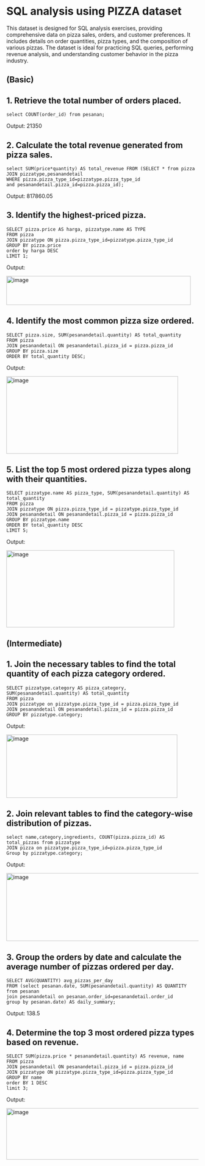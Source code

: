 # SQL analysis using PIZZA dataset
This dataset is designed for SQL analysis exercises, providing comprehensive data on pizza sales, orders, and customer preferences. It includes details on order quantities, pizza types, and the composition of various pizzas. The dataset is ideal for practicing SQL queries, performing revenue analysis, and understanding customer behavior in the pizza industry.

## (Basic)
## 1. Retrieve the total number of orders placed.
    select COUNT(order_id) from pesanan;
Output: 21350
## 2. Calculate the total revenue generated from pizza sales.
    select SUM(price*quantity) AS total_revenue FROM (SELECT * from pizza 
    JOIN pizzatype,pesanandetail
    WHERE pizza.pizza_type_id=pizzatype.pizza_type_id
    and pesanandetail.pizza_id=pizza.pizza_id);
Output: 817860.05
## 3. Identify the highest-priced pizza.
    SELECT pizza.price AS harga, pizzatype.name AS TYPE 
    FROM pizza
    JOIN pizzatype ON pizza.pizza_type_id=pizzatype.pizza_type_id
    GROUP BY pizza.price
    order by harga DESC
    LIMIT 1;
Output:

<img width="483" height="76" alt="image" src="https://github.com/user-attachments/assets/976f3745-6510-444c-8037-8bbf60f1baf0" />

## 4. Identify the most common pizza size ordered.
    SELECT pizza.size, SUM(pesanandetail.quantity) AS total_quantity
    FROM pizza
    JOIN pesanandetail ON pesanandetail.pizza_id = pizza.pizza_id
    GROUP BY pizza.size
    ORDER BY total_quantity DESC;
Output:

<img width="450" height="203" alt="image" src="https://github.com/user-attachments/assets/1b5bb936-3fbd-48fd-9ad7-dd3b2a4e3849" />

## 5. List the top 5 most ordered pizza types along with their quantities.
    SELECT pizzatype.name AS pizza_type, SUM(pesanandetail.quantity) AS total_quantity
    FROM pizza
    JOIN pizzatype ON pizza.pizza_type_id = pizzatype.pizza_type_id
    JOIN pesanandetail ON pesanandetail.pizza_id = pizza.pizza_id
    GROUP BY pizzatype.name
    ORDER BY total_quantity DESC
    LIMIT 5;
Output:


<img width="440" height="202" alt="image" src="https://github.com/user-attachments/assets/53315550-4908-4ae7-b775-03087646d694" />

## (Intermediate)

## 1. Join the necessary tables to find the total quantity of each pizza category ordered.
    SELECT pizzatype.category AS pizza_category, SUM(pesanandetail.quantity) AS total_quantity
    FROM pizza
    JOIN pizzatype on pizzatype.pizza_type_id = pizza.pizza_type_id
    JOIN pesanandetail ON pesanandetail.pizza_id = pizza.pizza_id
    GROUP BY pizzatype.category;
Output:

<img width="448" height="166" alt="image" src="https://github.com/user-attachments/assets/90c98f40-fd77-44a7-91e9-450ddfa27591" />

## 2. Join relevant tables to find the category-wise distribution of pizzas.
    select name,category,ingredients, COUNT(pizza.pizza_id) AS total_pizzas from pizzatype
    JOIN pizza on pizzatype.pizza_type_id=pizza.pizza_type_id
    Group by pizzatype.category;
Output:

<img width="589" height="178" alt="image" src="https://github.com/user-attachments/assets/ef2a8e2c-a471-4ae4-9cb6-e7957dc24d99" />

## 3. Group the orders by date and calculate the average number of pizzas ordered per day.
    SELECT AVG(QUANTITY) avg_pizzas_per_day
    FROM (select pesanan.date, SUM(pesanandetail.quantity) AS QUANTITY from pesanan 
    join pesanandetail on pesanan.order_id=pesanandetail.order_id
    group by pesanan.date) AS daily_summary;
Output: 138.5

## 4. Determine the top 3 most ordered pizza types based on revenue.
    SELECT SUM(pizza.price * pesanandetail.quantity) AS revenue, name
    FROM pizza
    JOIN pesanandetail ON pesanandetail.pizza_id = pizza.pizza_id
    JOIN pizzatype ON pizzatype.pizza_type_id=pizza.pizza_type_id
    GROUP BY name
    order BY 1 DESC
    limit 3;
Output:

<img width="521" height="135" alt="image" src="https://github.com/user-attachments/assets/8eaff352-2f11-4f74-a896-4f9096c49a84" />




